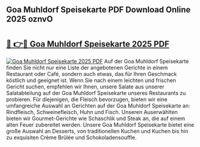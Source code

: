 ## Goa Muhldorf Speisekarte PDF Download Online 2025 oznvO

# <h2><a href="http://gc8gdj.nevu.top/?p=Goa+Muhldorf+Speisekarte">🔗 👉🔴 Goa Muhldorf Speisekarte 2025 PDF</a></h2>

[![Goa Muhldorf Speisekarte 2025 PDF](https://i.imgur.com/dBaPXMq.png)](http://gc8gdj.nevu.top/?p=Goa+Muhldorf+Speisekarte)
Auf der Goa Muhldorf Speisekarte finden Sie nicht nur eine Liste der angebotenen Gerichte in einem Restaurant oder Café, sondern auch etwas, das für Ihren Geschmack köstlich und geeignet ist. Wenn Sie nach einem leichten und frischen Gericht suchen, empfehlen wir Ihnen, unsere Salate aus unserer Salatabteilung auf der Goa Muhldorf Speisekarte unseres Restaurants zu probieren. Für diejenigen, die Fleisch bevorzugen, bieten wir eine umfangreiche Auswahl an Gerichten auf der Goa Muhldorf Speisekarte an: Rindfleisch, Schweinefleisch, Huhn und Fisch. Unseren Auserwählten bieten wir Gourmet-Gerichte wie Schaschlik und Steak an, die auf einem alten Feuer zubereitet werden. Unsere Goa Muhldorf Speisekarte bietet eine große Auswahl an Desserts, von traditionellen Kuchen und Kuchen bis hin zu exquisiten Crème Brûlée und Schokoladensouffle.
